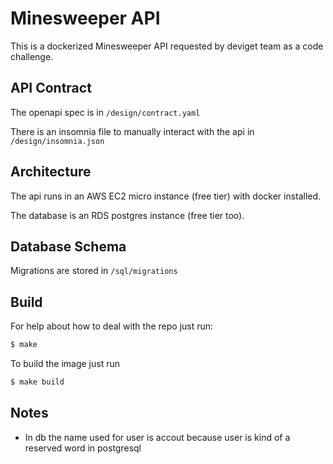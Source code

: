 # Minesweeper API

This is a dockerized Minesweeper API requested by deviget team as a code challenge.

## API Contract

The openapi spec is in `/design/contract.yaml`

There is an insomnia file to manually interact with the api in `/design/insomnia.json`

## Architecture

The api runs in an AWS EC2 micro instance (free tier) with docker installed.

The database is an RDS postgres instance (free tier too).

## Database Schema

Migrations are stored in `/sql/migrations`

## Build

For help about how to deal with the repo just run:

```bash
$ make
```

To build the image just run

```bash
$ make build
```

## Notes

* In db the name used for user is accout because user is kind of a reserved word in postgresql